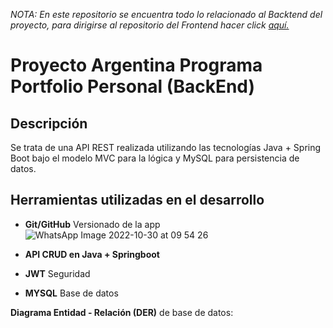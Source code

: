 <i>NOTA: En este repositorio se encuentra todo lo relacionado al Backtend del proyecto, para dirigirse al repositorio del Frontend hacer click <a href="https://github.com/FranAlcoba66/FrontEnd2" target="_blank">aquí. </a></i>

<h1>Proyecto Argentina Programa Portfolio Personal (BackEnd)</h1>

##  Descripción

Se trata de una API REST realizada utilizando las tecnologías Java + Spring Boot bajo el modelo MVC para la lógica y MySQL para persistencia de datos.

<h2>Herramientas utilizadas en el desarrollo</h2>

- <b>Git/GitHub</b> Versionado de la app![WhatsApp Image 2022-10-30 at 09 54 26](https://user-images.githubusercontent.com/102635184/198879608-6c92a88c-8cda-4adc-a7fd-7d9bdf776639.jpeg)

- <b>API CRUD en Java + Springboot</b>
- <b>JWT</b> Seguridad
- <b>MYSQL</b> Base de datos

<b>Diagrama Entidad - Relación (DER)</b> de base de datos:


